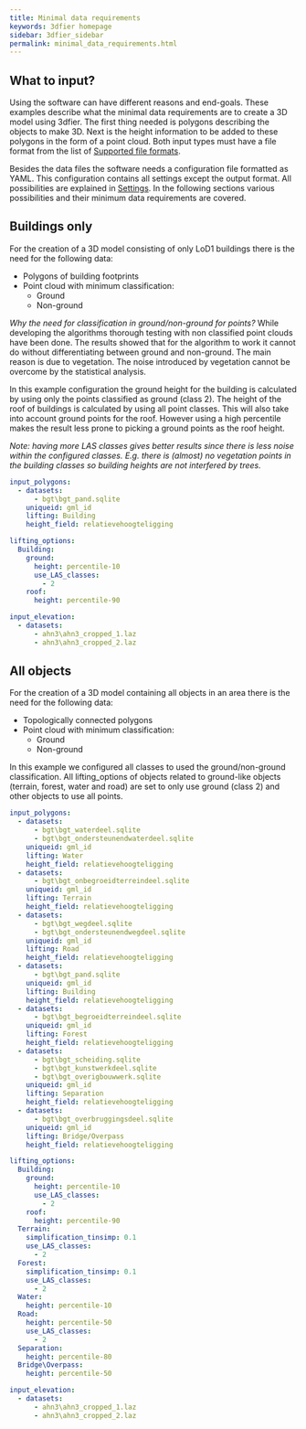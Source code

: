 ```yaml
---
title: Minimal data requirements
keywords: 3dfier homepage
sidebar: 3dfier_sidebar
permalink: minimal_data_requirements.html
---
```


## What to input?
Using the software can have different reasons and end-goals. These examples describe what the minimal data requirements are to create a 3D model using 3dfier. The first thing needed is polygons describing the objects to make 3D. Next is the height information to be added to these polygons in the form of a point cloud. Both input types must have a file format from the list of [Supported file formats]({{site.baseurl}}/supported_file_formats.html).

Besides the data files the software needs a configuration file formatted as YAML. This configuration contains all settings except the output format. All possibilities are explained in [Settings]({{site.baseurl}}/input_options.html). In the following sections various possibilities and their minimum data requirements are covered.

## Buildings only
For the creation of a 3D model consisting of only LoD1 buildings there is the need for the following data:
- Polygons of building footprints
- Point cloud with minimum classification:
	- Ground
	- Non-ground

*Why the need for classification in ground/non-ground for points?* While developing the algorithms thorough testing with non classified point clouds have been done. The results showed that for the algorithm to work it cannot do without differentiating between ground and non-ground. The main reason is due to vegetation. The noise introduced by vegetation cannot be overcome by the statistical analysis.

In this example configuration the ground height for the building is calculated by using only the points classified as ground (class 2). The height of the roof of buildings is calculated by using all point classes. This will also take into account ground points for the roof. However using a high percentile makes the result less prone to picking a ground points as the roof height.

*Note: having more LAS classes gives better results since there is less noise within the configured classes. E.g. there is (almost) no vegetation points in the building classes so building heights are not interfered by trees.*

~~~yaml
input_polygons:
  - datasets: 
      - bgt\bgt_pand.sqlite
    uniqueid: gml_id
    lifting: Building
    height_field: relatievehoogteligging

lifting_options: 
  Building:
    ground:
      height: percentile-10
      use_LAS_classes:
        - 2
    roof:
      height: percentile-90

input_elevation:
  - datasets:
      - ahn3\ahn3_cropped_1.laz
      - ahn3\ahn3_cropped_2.laz
~~~

## All objects
For the creation of a 3D model containing all objects in an area there is the need for the following data:
- Topologically connected polygons
- Point cloud with minimum classification:
	- Ground
	- Non-ground

In this example we configured all classes to used the ground/non-ground classification. All lifting_options of objects related to ground-like objects (terrain, forest, water and road) are set to only use ground (class 2) and other objects to use all points. 

~~~yaml
input_polygons:
  - datasets: 
      - bgt\bgt_waterdeel.sqlite
      - bgt\bgt_ondersteunendwaterdeel.sqlite
    uniqueid: gml_id
    lifting: Water
    height_field: relatievehoogteligging
  - datasets: 
      - bgt\bgt_onbegroeidterreindeel.sqlite
    uniqueid: gml_id
    lifting: Terrain
    height_field: relatievehoogteligging
  - datasets: 
      - bgt\bgt_wegdeel.sqlite
      - bgt\bgt_ondersteunendwegdeel.sqlite
    uniqueid: gml_id
    lifting: Road
    height_field: relatievehoogteligging
  - datasets: 
      - bgt\bgt_pand.sqlite
    uniqueid: gml_id
    lifting: Building
    height_field: relatievehoogteligging
  - datasets: 
      - bgt\bgt_begroeidterreindeel.sqlite
    uniqueid: gml_id
    lifting: Forest
    height_field: relatievehoogteligging
  - datasets: 
      - bgt\bgt_scheiding.sqlite
      - bgt\bgt_kunstwerkdeel.sqlite
      - bgt\bgt_overigbouwwerk.sqlite
    uniqueid: gml_id
    lifting: Separation
    height_field: relatievehoogteligging
  - datasets: 
      - bgt\bgt_overbruggingsdeel.sqlite
    uniqueid: gml_id
    lifting: Bridge/Overpass
    height_field: relatievehoogteligging

lifting_options: 
  Building:
    ground:
      height: percentile-10
      use_LAS_classes:
        - 2
    roof:
      height: percentile-90
  Terrain:
    simplification_tinsimp: 0.1
    use_LAS_classes:
      - 2
  Forest:
    simplification_tinsimp: 0.1
    use_LAS_classes:
      - 2
  Water:
    height: percentile-10
  Road:
    height: percentile-50
    use_LAS_classes:
      - 2
  Separation:
    height: percentile-80
  Bridge\Overpass:
    height: percentile-50

input_elevation:
  - datasets:
      - ahn3\ahn3_cropped_1.laz
      - ahn3\ahn3_cropped_2.laz
~~~
